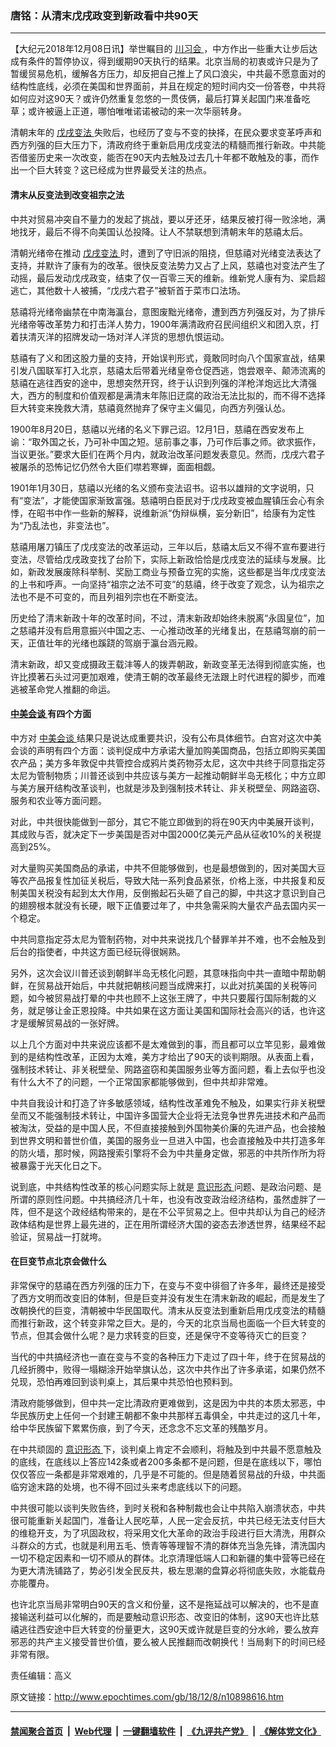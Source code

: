 ### 唐铭：从清末戊戌政变到新政看中共90天
------------------------

<p>
 【大纪元2018年12月08日讯】举世瞩目的
 <a href="http://www.epochtimes.com/gb/tag/%E5%B7%9D%E4%B9%A0%E4%BC%9A.html">
  川习会
 </a>
 ，中方作出一些重大让步后达成有条件的暂停协议，得到缓期90天执行的结果。北京当局的初衷或许只是为了暂缓贸易危机，缓解各方压力，却反把自己推上了风口浪尖，中共最不愿意面对的结构性底线，必须在美国和世界面前，并且在规定的短时间内交一份答卷，中共将如何应对这90天？或许仍然重复忽悠的一贯伎俩，最后打算关起国门来准备吃草；或许被逼上正道，哪怕唯唯诺诺被动的来一次华丽转身。
</p>
<p>
 清朝末年的
 <a href="http://www.epochtimes.com/gb/tag/%E6%88%8A%E6%88%8C%E5%8F%98%E6%B3%95.html">
  戊戌变法
 </a>
 失败后，也经历了变与不变的抉择，在民众要求变革呼声和西方列强的巨大压力下，清政府终于重新启用戊戌变法的精髓而推行新政。中共能否借鉴历史来一次改变，能否在90天内去触及过去几十年都不敢触及的事，而作出一个巨大转变？这已经成为世界最受关注的热点。
</p>
<h4>
 清末从反变法到改变祖宗之法
</h4>
<p>
 中共对贸易冲突自不量力的发起了挑战，要以牙还牙，结果反被打得一败涂地，满地找牙，最后不得不向美国认怂投降。让人不禁联想到清朝末年的慈禧太后。
</p>
<p>
 清朝光绪帝在推动
 <a href="http://www.epochtimes.com/gb/tag/%E6%88%8A%E6%88%8C%E5%8F%98%E6%B3%95.html">
  戊戌变法
 </a>
 时，遭到了守旧派的阻挠，但慈禧对光绪变法表达了支持，并默许了康有为的改革。很快反变法势力又占了上风，慈禧也对变法产生了动摇，最后发动戊戌政变，结束了仅一百零三天的维新。维新党人康有为、梁启超逃亡，其他数十人被捕，“戊戌六君子”被斩首于菜市口法场。
</p>
<p>
 慈禧将光绪帝幽禁在中南海瀛台，意图废黜光绪帝，遭到西方列强反对，为了排斥光绪帝等改革势力和打击洋人势力，1900年满清政府召民间组织义和团入京，打着扶清灭洋的招牌发动一场对洋人洋货的思想仇恨运动。
</p>
<p>
 慈禧有了义和团这股力量的支持，开始误判形式，竟敢同时向八个国家宣战，结果引发八国联军打入北京，慈禧太后带着光绪皇帝仓促西逃，饱尝艰辛、颠沛流离的慈禧在逃往西安的途中，思想突然开窍，终于认识到列强的洋枪洋炮远比大清强大，西方的制度和价值观都是满清末年陈旧迂腐的政治无法比拟的，而不得不选择巨大转变来挽救大清，慈禧竟然抛弃了保守主义偏见，向西方列强认怂。
</p>
<p>
 1900年8月20日，慈禧以光绪的名义下罪己诏。12月1日，慈禧在西安发布上谕：“取外国之长，乃可补中国之短。惩前事之事，乃可作后事之师。欲求振作，当议更张。”要求大臣们在两个月内，就政治改革问题发表意见。然而，戊戌六君子被屠杀的恐怖记忆仍然令大臣们噤若寒蝉，面面相觑。
</p>
<p>
 1901年1月30日，慈禧以光绪的名义颁布变法诏书。诏书以雄辩的文字说明，只有“变法”，才能使国家渐致富强。慈禧明白臣民对于戊戌政变被血腥镇压会心有余悸，在昭书中作一些新的解释，说维新派“伪辩纵横，妄分新旧”，给康有为定性为“乃乱法也，非变法也”。
</p>
<p>
 慈禧用屠刀镇压了戊戌变法的改革运动，三年以后，慈禧太后又不得不宣布要进行变法，尽管给戊戌政变找了台阶下，实际上新政恰恰是戊戌变法的延续与发展。比如，新政发展废除科举制、奖励工商业与预备立宪的实施，这些都是当年戊戌变法的上书和呼声。一向坚持“祖宗之法不可变”的慈禧，终于改变了观念，认为祖宗之法也不是不可变的，而且列祖列宗也在不断变法。
</p>
<p>
 历史给了清末新政十年的改革时间，不过，清末新政却始终未脱离“永固皇位”，加之慈禧并没有启用意振兴中国之志、一心推动改革的光绪复出，在慈禧驾崩的前一天，正值壮年的光绪也蹊跷的驾崩于瀛台涵元殿。
</p>
<p>
 清末新政，却又变成摄政王载沣等人的拨弄朝政，新政变革无法得到彻底实施，也许比摸著石头过河更加艰难，使清王朝的改革最终无法跟上时代进程的脚步，而难逃被革命党人推翻的命运。
</p>
<h4>
 <a href="http://www.epochtimes.com/gb/tag/%E4%B8%AD%E7%BE%8E%E4%BC%9A%E8%B0%88.html">
  中美会谈
 </a>
 有四个方面
</h4>
<p>
 中方对
 <a href="http://www.epochtimes.com/gb/tag/%E4%B8%AD%E7%BE%8E%E4%BC%9A%E8%B0%88.html">
  中美会谈
 </a>
 结果只是说达成重要共识，没有公布具体细节。白宫对这次中美会谈的声明有四个方面：谈判促成中方承诺大量加购美国商品，包括立即购买美国农产品；美方多年敦促中共管控合成鸦片类药物芬太尼，这次中共终于同意指定芬太尼为管制物质；川普还谈到中共应该与美方一起推动朝鲜半岛无核化；中方立即与美方展开结构改革谈判，也就是涉及到强制技术转让、非关税壁垒、网路盗窃、服务和农业等方面问题。
</p>
<p>
 对此，中共很快能做到一部分，其它不能立即做到的将在90天内中美展开谈判，其成败与否，就决定下一步美国是否对中国2000亿美元产品从征收10%的关税提高到25%。
</p>
<p>
 对大量购买美国商品的承诺，中共不但能够做到，也是最想做到的，因对美国大豆等农产品报复性加征关税后，导致大陆一系列食品紧张，价格上涨，中共报复和反制美国关税没有起到太大作用，反倒搬起石头砸了自己的脚，中共这才意识到自己的翅膀根本就没有长硬，眼下正值要过年了，中共急需采购大量农产品去国内买一个稳定。
</p>
<p>
 中共同意指定芬太尼为管制药物，对中共来说找几个替罪羊并不难，也不会触及到后台的指使者，中共这方面已经玩得很娴熟。
</p>
<p>
 另外，这次会议川普还谈到朝鲜半岛无核化问题，其意味指向中共一直暗中帮助朝鲜，在贸易战开始后，中共就把朝核问题当成牌来打，以此对抗美国的关税等问题，如今被贸易战打晕的中共也顾不上这张王牌了，中共只要履行国际制裁的义务，就足够让金正恩投降。中共如果在这方面让美国和国际社会高兴的话，也许这才是缓解贸易战的一张好牌。
</p>
<p>
 以上几个方面对中共来说应该都不是太难做到的事，而且都可以立竿见影，最难做到的是结构性改革，正因为太难，美方才给出了90天的谈判期限。从表面上看，强制技术转让、非关税壁垒、网路盗窃和美国服务业等方面问题，看上去似乎也没有什么大不了的问题，一个正常国家都能够做到，但中共却非常难。
</p>
<p>
 中共自我设计和打造了许多敏感领域，结构性改革难免不触及，如果实行非关税壁垒而又不能强制技术转让，中国许多国营大企业将无法竞争世界先进技术和产品而被淘汰，受益的是中国人民，不但直接接触到外国物美价廉的先进产品，也会接触到世界文明和普世价值，美国的服务业一旦进入中国，也会直接触及中共打造多年的防火墙，那时候，网路搜索引擎将不会为中共量身定做，邪恶的中共所作所为将被暴露于光天化日之下。
</p>
<p>
 说到底，中共结构性改革的核心问题实际上就是
 <a href="http://www.epochtimes.com/gb/tag/%E6%84%8F%E8%AF%86%E5%BD%A2%E6%80%81.html">
  意识形态
 </a>
 问题、是政治问题、是所谓的原则性问题。中共搞经济几十年，也没有改变政治经济结构，虽然虚胖了一阵，但不是这个政经结构带来的，是在不公平贸易之上。但中共却认为自己的经济政体结构是世界上最先进的，正在用所谓经济大国的姿态去渗透世界，结果经不起验证，贸易战一打就垮。
</p>
<h4>
 在巨变节点北京会做什么
</h4>
<p>
 非常保守的慈禧在西方列强的压力下，在变与不变中徘徊了许多年，最终还是接受了西方文明而改变旧的体制，但是巨变并没有发生在清末新政的崛起，而是发生了改朝换代的巨变，清朝被中华民国取代。清末从反变法到重新启用戊戌变法的精髓而推行新政，这个转变非常之巨大。是的，今天的北京当局也面临一个巨大转变的节点，但其会做什么呢？是力求转变的巨变，还是保守不变等待灭亡的巨变？
</p>
<p>
 当代的中共搞经济也一直在变与不变的各种压力下走过了四十年，终于在贸易战的几经折腾中，败得一塌糊涂开始举旗认怂，这次中共作出了许多承诺，如果仍然不兑现，恐怕再难回到谈判桌上，其后果中共恐怕也预料到。
</p>
<p>
 清政府能够做到，但中共一定比清政府更难做到，这是因为中共的本质太邪恶，中华民族历史上任何一个封建王朝都不象中共那样五毒俱全，中共走过的这几十年，给中华民族留下累累伤痕，到了今天，还念念不忘文革的残酷岁月。
</p>
<p>
 在中共顽固的
 <a href="http://www.epochtimes.com/gb/tag/%E6%84%8F%E8%AF%86%E5%BD%A2%E6%80%81.html">
  意识形态
 </a>
 下，谈判桌上肯定不会顺利，将触及到中共最不愿意触及的底线，在底线以上答应142条或者200多条都不是问题，但是在底线以下，哪怕仅仅答应一条都是非常艰难的，几乎是不可能的。但是随着贸易战的升级，中共面临穷途末路的处境，也不得不回过头来考虑底线以下的问题。
</p>
<p>
 中共很可能以谈判失败告终，到时关税和各种制裁也会让中共陷入崩溃状态，中共很可能重新关起国门，准备让人民吃草，人民一定会反抗，中共已经无法支付巨大的维稳开支，为了巩固政权，将采用文化大革命的政治手段进行巨大清洗，用群众斗群众的方式，也就是利用五毛、愤青等等理智不清的群体充当急先锋，清洗国内一切不稳定因素和一切不顺从的群体。北京清理低端人口和新疆的集中营等已经在为更大清洗铺路了，势必引发全民反共，极左思潮的盘算必将彻底失败，水能载舟亦能覆舟。
</p>
<p>
 也许北京当局非常明白90天的含义和份量，这不是拖延战可以解决的，也不是直接输送利益可以化解的，而是要触动意识形态、改变旧的体制，这90天也许比慈禧逃往西安途中巨大转变的份量更大，这90天或许就是巨变的分水岭，要么放弃邪恶的共产主义接受普世价值，要么被人民推翻而改朝换代！当局剩下的时间已经非常有限。
</p>
<p>
 责任编辑：高义
</p>

原文链接：http://www.epochtimes.com/gb/18/12/8/n10898616.htm


------------------------
#### [禁闻聚合首页](https://github.com/gfw-breaker/banned-news/blob/master/README.md) &nbsp;|&nbsp; [Web代理](https://github.com/gfw-breaker/open-proxy/blob/master/README.md) &nbsp;|&nbsp; [一键翻墙软件](https://github.com/gfw-breaker/nogfw/blob/master/README.md) &nbsp;|&nbsp; [《九评共产党》](https://github.com/gfw-breaker/9ping.md/blob/master/README.md#九评之一评共产党是什么) &nbsp;|&nbsp; [《解体党文化》](https://github.com/gfw-breaker/jtdwh.md/blob/master/README.md#绪论)